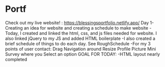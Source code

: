 # Portf

Check out my live website! : https://blessingsportfolio.netlify.app/
Day 1- Creating an idea for website and creating a schedule to make website
-Today, I created and linked the html, css, and js files needed for website. I also linked jQuery to my JS and added HTML boilerplate
-I also created a brief schedule of things to do each day. See RoughSchedule
-For my 3 points of user contact:
Drag Navigation around
Resize Profile Picture
Mini Survey where you Select an option
GOAL FOR TODAY:
-HTML layout nearly completed
